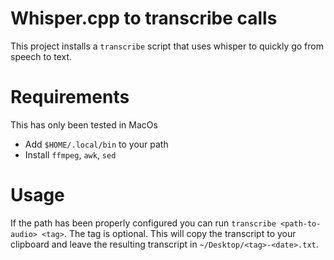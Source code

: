 # Whisper.cpp to transcribe calls

This project installs a `transcribe` script that uses whisper to quickly go from speech to text.

# Requirements

This has only been tested in MacOs

* Add `$HOME/.local/bin` to your path
* Install `ffmpeg`, `awk`, `sed`

# Usage

If the path has been properly configured you can run `transcribe <path-to-audio> <tag>`. The tag is optional. This will copy the transcript to your clipboard and leave the resulting transcript in `~/Desktop/<tag>-<date>.txt`.
